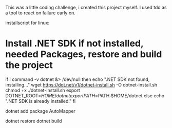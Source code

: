 This was a little coding challenge, i created this project myself. I used tdd as a tool to react on failure early on.

installscript for linux:

# Install .NET SDK if not installed, needed Packages, restore and build the project
if ! command -v dotnet &> /dev/null
then
    echo ".NET SDK not found, installing..."
    wget https://dot.net/v1/dotnet-install.sh -O dotnet-install.sh
    chmod +x ./dotnet-install.sh
    export DOTNET_ROOT=$HOME/dotnet
    export PATH=$PATH:$HOME/dotnet
else
    echo ".NET SDK is already installed."
fi

dotnet add package AutoMapper

dotnet restore
dotnet build
